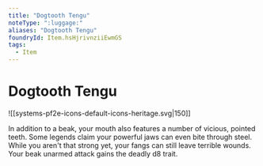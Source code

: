 ```yaml
---
title: "Dogtooth Tengu"
noteType: ":luggage:"
aliases: "Dogtooth Tengu"
foundryId: Item.hsHjrivnziiEwmGS
tags:
  - Item
---
```


# Dogtooth Tengu
![[systems-pf2e-icons-default-icons-heritage.svg|150]]

In addition to a beak, your mouth also features a number of vicious, pointed teeth. Some legends claim your powerful jaws can even bite through steel. While you aren't that strong yet, your fangs can still leave terrible wounds. Your beak unarmed attack gains the deadly d8 trait.
